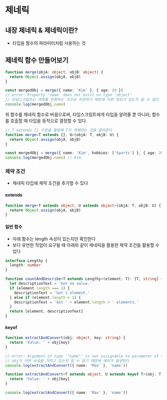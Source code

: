 # 제네릭
## 내장 제네릭 & 제네릭이란?
- 타입을 함수의 파라미터처럼 사용하는 것

## 제네릭 함수 만들어보기
```typescript
function merge(objA: object, objB: object) {
  return Object.assign(objA, objB)
}

const mergedObj = merge({ name: 'Kim' }, { age: 29 })
// error: Property 'name' does not exist on type 'object'
// 타입스크립트는 객체를 반환하는 것으로 추론하기 때문에 어떤 정보가 있는지 알 수 없다
console.log(mergedObj.name)
```

위 함수를 제네릭 함수로 버꿈으로써, 타입스크립트에게 타입을 알려줄 뿐 아니라, 함수를 호출할 때 타입을 동적으로 결정할 수 있다.
```typescript
// T extends {} 구문을 활용해 T가 객체라는 것을 알려준다
function merge<T extends {}, U>(objA: T, objB: U) {
  return Object.assign(objA, objB)
}

const mergedObj = merge({ name: 'Kim', hobbies: ['Sports'] }, { age: 29 })
console.log(mergedObj.name) // Kim
```

### 제약 조건
- 제네릭 타입에 제약 조건을 추가할 수 있다

#### extends
```typescript
function merge<T extends object, U extends object>(objA: T, objB: U) {
  return Object.assign(objA, objB)
}
```

#### 일반 함수
- 아래 함수는 length 속성이 있는지만 확인한다
- 보다 유연한 작업이 요구될 때 아래와 같이 제네릭을 활용한 제약 조건을 활용할 수 있다
```typescript
interface Lengthy {
  length: number
}

function countAndDescribe<T extends Lengthy>(element: T): [T, string] {
  let descriptionText = 'Got no value.'
  if (element.length === 1) {
    descriptionText = 'Got 1 element.'
  } else if (element.length > 1) {
    descriptionText = 'Got ' + element.length + ' elements.'
  }
  return [element, descriptionText]
}
```

#### keyof
```typescript
function extractAndConvert(obj: object, key: string) {
  return 'Value: ' + obj[key]
}

// error: Argument of type '"name"' is not assignable to parameter of type 'never'
// obj가 어떤 속성을 가지고 있는지 알 수 없기 때문에 에러가 발생한다
console.log(extractAndConvert({ name: 'Max' }, 'name'))
```

```typescript
function extractAndConvert<T extends object, U extends keyof T>(obj: T, key: U) {
  return 'Value: ' + obj[key]
}

console.log(extractAndConvert({ name: 'Max' }, 'name'))
```